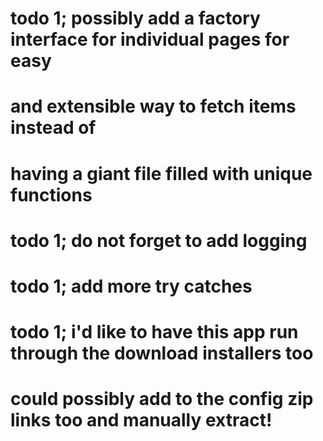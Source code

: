 # todo 1; possibly add a factory interface for individual pages for easy 
#		  and extensible way to fetch items instead of
#		  having a giant file filled with unique functions
# todo 1; do not forget to add logging
# todo 1; add more try catches
# todo 1; i'd like to have this app run through the download installers too
#		  could possibly add to the config zip links too and manually extract!
